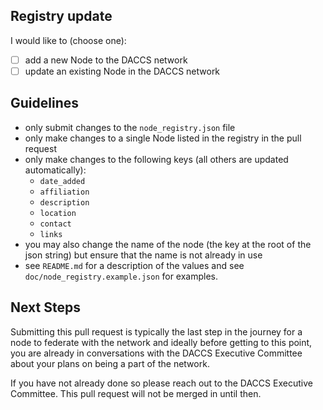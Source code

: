 ## Registry update

I would like to (choose one):

- [ ] add a new Node to the DACCS network
- [ ] update an existing Node in the DACCS network

## Guidelines

- only submit changes to the `node_registry.json` file
- only make changes to a single Node listed in the registry in the pull request
- only make changes to the following keys (all others are updated automatically):
  - `date_added`
  - `affiliation`
  - `description`
  - `location`
  - `contact`
  - `links`
- you may also change the name of the node (the key at the root of the json string) but ensure that the name is not already in use
- see `README.md` for a description of the values and see `doc/node_registry.example.json` for examples.

## Next Steps

Submitting this pull request is typically the last step in the journey for a node to federate with the network and 
ideally before getting to this point, you are already in conversations with the DACCS Executive Committee about your 
plans on being a part of the network.

If you have not already done so please reach out to the DACCS Executive Committee. This pull request will not be merged
in until then.
